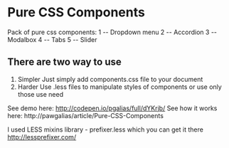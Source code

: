 # Pure CSS Components
Pack of pure css components:
1 -- Dropdown menu
2 -- Accordion
3 -- Modalbox
4 -- Tabs
5 -- Slider

## There are two way to use
1. Simpler
Just simply add components.css file to your document
2. Harder
Use .less files to manipulate styles of components or use only those use need

See demo here: http://codepen.io/pgalias/full/dYKrjb/
See how it works here: http://pawgalias/article/Pure-CSS-Components

I used LESS mixins library - prefixer.less which you can get it there http://lessprefixer.com/
